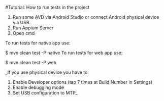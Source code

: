 #Tutorial: How to run tests in the project
1. Run some AVD via Android Studio or connect Android physical device via USB.
2. Run Appium Server
3. Open cmd

To run tests for native app use:

   $ mvn clean test -P native
To run tests for web app use:

   $ mvn clean test -P web

_If you use physical device you have to:
   1. Enable Developer options (tap 7 times at Build Number in Settings)
   2. Enable debugging mode
   3. Set USB configuration to MTP_
